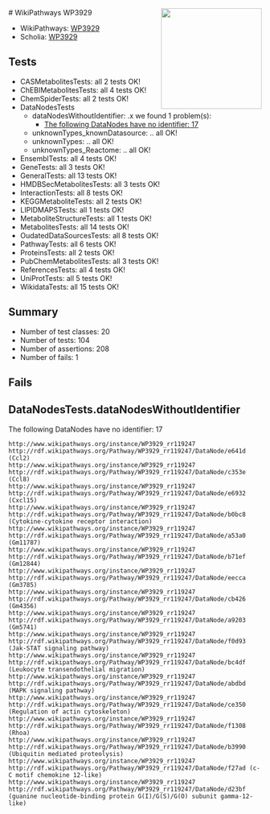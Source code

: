 <img style="float: right; width: 200px" src="https://upload.wikimedia.org/wikipedia/commons/thumb/8/83/Wplogo_with_text_500.png/640px-Wplogo_with_text_500.png" />
# WikiPathways WP3929

* WikiPathways: [WP3929](https://new.wikipathways.org/pathways/WP3929)
* Scholia: [WP3929](https://scholia.toolforge.org/wikipathways/WP3929)
## Tests
* CASMetabolitesTests: all 2 tests OK!
* ChEBIMetabolitesTests: all 4 tests OK!
* ChemSpiderTests: all 2 tests OK!
* DataNodesTests
    * dataNodesWithoutIdentifier: .x we found 1 problem(s):
        * [The following DataNodes have no identifier: 17](#8792c497)
    * unknownTypes_knownDatasource: .. all OK!
    * unknownTypes: .. all OK!
    * unknownTypes_Reactome: .. all OK!
* EnsemblTests: all 4 tests OK!
* GeneTests: all 3 tests OK!
* GeneralTests: all 13 tests OK!
* HMDBSecMetabolitesTests: all 3 tests OK!
* InteractionTests: all 8 tests OK!
* KEGGMetaboliteTests: all 2 tests OK!
* LIPIDMAPSTests: all 1 tests OK!
* MetaboliteStructureTests: all 1 tests OK!
* MetabolitesTests: all 14 tests OK!
* OudatedDataSourcesTests: all 8 tests OK!
* PathwayTests: all 6 tests OK!
* ProteinsTests: all 2 tests OK!
* PubChemMetabolitesTests: all 3 tests OK!
* ReferencesTests: all 4 tests OK!
* UniProtTests: all 5 tests OK!
* WikidataTests: all 15 tests OK!


## Summary

* Number of test classes: 20
* Number of tests: 104
* Number of assertions: 208
* Number of fails: 1

## Fails

<a name="8792c497" />

## DataNodesTests.dataNodesWithoutIdentifier

The following DataNodes have no identifier: 17
```
http://www.wikipathways.org/instance/WP3929_rr119247 http://rdf.wikipathways.org/Pathway/WP3929_rr119247/DataNode/e641d (Ccl2)
http://www.wikipathways.org/instance/WP3929_rr119247 http://rdf.wikipathways.org/Pathway/WP3929_rr119247/DataNode/c353e (Ccl8)
http://www.wikipathways.org/instance/WP3929_rr119247 http://rdf.wikipathways.org/Pathway/WP3929_rr119247/DataNode/e6932 (Cxcl15)
http://www.wikipathways.org/instance/WP3929_rr119247 http://rdf.wikipathways.org/Pathway/WP3929_rr119247/DataNode/b0bc8 (Cytokine-cytokine receptor interaction)
http://www.wikipathways.org/instance/WP3929_rr119247 http://rdf.wikipathways.org/Pathway/WP3929_rr119247/DataNode/a53a0 (Gm11787)
http://www.wikipathways.org/instance/WP3929_rr119247 http://rdf.wikipathways.org/Pathway/WP3929_rr119247/DataNode/b71ef (Gm12844)
http://www.wikipathways.org/instance/WP3929_rr119247 http://rdf.wikipathways.org/Pathway/WP3929_rr119247/DataNode/eecca (Gm3785)
http://www.wikipathways.org/instance/WP3929_rr119247 http://rdf.wikipathways.org/Pathway/WP3929_rr119247/DataNode/cb426 (Gm4356)
http://www.wikipathways.org/instance/WP3929_rr119247 http://rdf.wikipathways.org/Pathway/WP3929_rr119247/DataNode/a9203 (Gm5741)
http://www.wikipathways.org/instance/WP3929_rr119247 http://rdf.wikipathways.org/Pathway/WP3929_rr119247/DataNode/f0d93 (Jak-STAT signaling pathway)
http://www.wikipathways.org/instance/WP3929_rr119247 http://rdf.wikipathways.org/Pathway/WP3929_rr119247/DataNode/bc4df (Leukocyte transendothelial migration)
http://www.wikipathways.org/instance/WP3929_rr119247 http://rdf.wikipathways.org/Pathway/WP3929_rr119247/DataNode/abdbd (MAPK signaling pathway)
http://www.wikipathways.org/instance/WP3929_rr119247 http://rdf.wikipathways.org/Pathway/WP3929_rr119247/DataNode/ce350 (Regulation of actin cytoskeleton)
http://www.wikipathways.org/instance/WP3929_rr119247 http://rdf.wikipathways.org/Pathway/WP3929_rr119247/DataNode/f1308 (Rhoa)
http://www.wikipathways.org/instance/WP3929_rr119247 http://rdf.wikipathways.org/Pathway/WP3929_rr119247/DataNode/b3990 (Ubiquitin mediated proteolysis)
http://www.wikipathways.org/instance/WP3929_rr119247 http://rdf.wikipathways.org/Pathway/WP3929_rr119247/DataNode/f27ad (c-C motif chemokine 12-like)
http://www.wikipathways.org/instance/WP3929_rr119247 http://rdf.wikipathways.org/Pathway/WP3929_rr119247/DataNode/d23bf (guanine nucleotide-binding protein G(I)/G(S)/G(O) subunit gamma-12-like)
```

